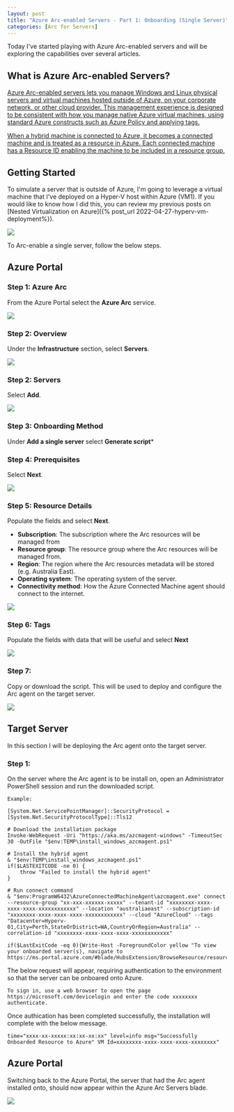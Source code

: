 ```yaml
---
layout: post
title: "Azure Arc-enabled Servers - Part 1: Onboarding (Single Server)"
categories: [Arc for Servers]
---
```


Today I've started playing with Azure Arc-enabled servers and will be exploring the capabilities over several articles.

## What is Azure Arc-enabled Servers?

[Azure Arc-enabled servers lets you manage Windows and Linux physical servers and virtual machines hosted outside of Azure, on your corporate network, or other cloud provider. This management experience is designed to be consistent with how you manage native Azure virtual machines, using standard Azure constructs such as Azure Policy and applying tags.](https://docs.microsoft.com/en-us/azure/azure-arc/servers/overview)

[When a hybrid machine is connected to Azure, it becomes a connected machine and is treated as a resource in Azure. Each connected machine has a Resource ID enabling the machine to be included in a resource group.](https://docs.microsoft.com/en-us/azure/azure-arc/servers/overview)

## Getting Started

To simulate a server that is outside of Azure, I'm going to leverage a virtual machine that I've deployed on a Hyper-V host within Azure (VM1). If you would like to know how I did this, you can review my previous posts on [Nested Virtualization on Azure]({% post_url 2022-04-27-hyperv-vm-deployment%}).

![](/docs/assets/images/2022-05-01-arc-servers/arc-hyperv-guest.jpg)

To Arc-enable a single server, follow the below steps.

## Azure Portal

### Step 1: Azure Arc

From the Azure Portal select the **Azure Arc** service.

![](/docs/assets/images/2022-05-01-arc-servers/arc-service.jpg)

### Step 2: Overview

Under the **Infrastructure** section, select **Servers**.

![](/docs/assets/images/2022-05-01-arc-servers/arc-overview.jpg)

### Step 2: Servers

Select **Add**.

![](/docs/assets/images/2022-05-01-arc-servers/arc-servers-add.jpg)

### Step 3: Onboarding Method

Under **Add a single server** select **Generate script***

### Step 4: Prerequisites

Select **Next**.

![](/docs/assets/images/2022-05-01-arc-servers/arc-servers-single-prerequisites.jpg)

### Step 5: Resource Details

Populate the fields and select **Next**.

- **Subscription**: The subscription where the Arc resources will be managed from
- **Resource group**: The resource group where the Arc resources will be managed from.
- **Region**: The region where the Arc resources metadata will be stored (e.g. Australia East). 
- **Operating system**: The operating system of the server.
- **Connectivity method**: How the Azure Connected Machine agent should connect to the internet.

![](/docs/assets/images/2022-05-01-arc-servers/arc-servers-single-resourcedetails.jpg)

### Step 6: Tags

Populate the fields with data that will be useful and select **Next**

![](/docs/assets/images/2022-05-01-arc-servers/arc-servers-single-tags.jpg)

### Step 7:

Copy or download the script. This will be used to deploy and configure the Arc agent on the target server.

![](/docs/assets/images/2022-05-01-arc-servers/arc-servers-single-downloadscript.jpg)

## Target Server

In this section I will be deploying the Arc agent onto the target server.

### Step 1:

On the server where the Arc agent is to be install on, open an Administrator PowerShell session and run the downloaded script. 

```
Example: 

[System.Net.ServicePointManager]::SecurityProtocol = [System.Net.SecurityProtocolType]::Tls12

# Download the installation package
Invoke-WebRequest -Uri "https://aka.ms/azcmagent-windows" -TimeoutSec 30 -OutFile "$env:TEMP\install_windows_azcmagent.ps1"

# Install the hybrid agent
& "$env:TEMP\install_windows_azcmagent.ps1"
if($LASTEXITCODE -ne 0) {
    throw "Failed to install the hybrid agent"
}

# Run connect command
& "$env:ProgramW6432\AzureConnectedMachineAgent\azcmagent.exe" connect --resource-group "xx-xxx-xxxxxx-xxxxx" --tenant-id "xxxxxxxx-xxxx-xxxx-xxxx-xxxxxxxxxxxx" --location "australiaeast" --subscription-id "xxxxxxxx-xxxx-xxxx-xxxx-xxxxxxxxxxxx" --cloud "AzureCloud" --tags "Datacenter=Hyperv-01,City=Perth,StateOrDistrict=WA,CountryOrRegion=Australia" --correlation-id "xxxxxxxx-xxxx-xxxx-xxxx-xxxxxxxxxxxx"

if($LastExitCode -eq 0){Write-Host -ForegroundColor yellow "To view your onboarded server(s), navigate to https://ms.portal.azure.com/#blade/HubsExtension/BrowseResource/resourceType/Microsoft.HybridCompute%2Fmachines"}
```

The below request will appear, requiring authentication to the environment so that the server can be onboared onto Azure. 

```
To sign in, use a web browser to open the page https://microsoft.com/devicelogin and enter the code xxxxxxxx authenticate.
```

Once authication has been completed successfully, the installation will complete with the below message.

```
time="xxxx-xx-xxxxx:xx:xx-xx:xx" level=info msg="Successfully Onboarded Resource to Azure" VM Id=xxxxxxxx-xxxx-xxxx-xxxx-xxxxxxxx"
```

## Azure Portal

Switching back to the Azure Portal, the server that had the Arc agent installed onto, should now appear within the Azure Arc Servers blade.

![](/docs/assets/images/2022-05-01-arc-servers/arc-vm-onboarded.jpg)

